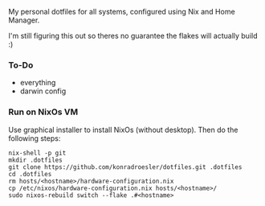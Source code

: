 My personal dotfiles for all systems, configured using Nix and Home Manager.

I'm still figuring this out so theres no guarantee the flakes will actually build :)

### To-Do
- everything
- darwin config

### Run on NixOs VM

Use graphical installer to install NixOs (without desktop). Then do the following steps:

```shell
nix-shell -p git
mkdir .dotfiles
git clone https://github.com/konradroesler/dotfiles.git .dotfiles
cd .dotfiles
rm hosts/<hostname>/hardware-configuration.nix
cp /etc/nixos/hardware-configuration.nix hosts/<hostname>/
sudo nixos-rebuild switch --flake .#<hostname>
```
